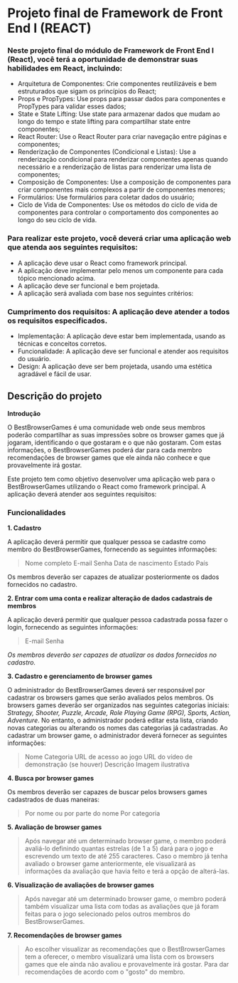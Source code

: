 # Projeto final de Framework de Front End I (REACT)

### Neste projeto final do módulo de Framework de Front End I (React), você terá a oportunidade de demonstrar suas habilidades em React, incluindo:

- Arquitetura de Componentes: Crie componentes reutilizáveis e bem estruturados que sigam os princípios do React;
- Props e PropTypes: Use props para passar dados para componentes e PropTypes para validar esses dados;
- State e State Lifting: Use state para armazenar dados que mudam ao longo do tempo e state lifting para compartilhar state entre componentes;
- React Router: Use o React Router para criar navegação entre páginas e componentes;
- Renderização de Componentes (Condicional e Listas): Use a renderização condicional para renderizar componentes apenas quando necessário e a renderização de listas para renderizar uma lista de componentes;
- Composição de Componentes: Use a composição de componentes para criar componentes mais complexos a partir de componentes menores;
- Formulários: Use formulários para coletar dados do usuário;
- Ciclo de Vida de Componentes: Use os métodos do ciclo de vida de componentes para controlar o comportamento dos componentes ao longo do seu ciclo de vida.

### Para realizar este projeto, você deverá criar uma aplicação web que atenda aos seguintes requisitos:

- A aplicação deve usar o React como framework principal.
- A aplicação deve implementar pelo menos um componente para cada tópico mencionado acima.
- A aplicação deve ser funcional e bem projetada.
- A aplicação será avaliada com base nos seguintes critérios:

### Cumprimento dos requisitos: A aplicação deve atender a todos os requisitos especificados.
- Implementação: A aplicação deve estar bem implementada, usando as técnicas e conceitos corretos.
- Funcionalidade: A aplicação deve ser funcional e atender aos requisitos do usuário.
- Design: A aplicação deve ser bem projetada, usando uma estética agradável e fácil de usar.

## Descrição do projeto

**Introdução**

O BestBrowserGames é uma comunidade web onde seus membros poderão compartilhar as suas impressões sobre os browser games que já jogaram, identificando o que gostaram e o que não gostaram. Com estas informações, o BestBrowserGames poderá dar para cada membro recomendações de browser games que ele ainda não conhece e que provavelmente irá gostar.

Este projeto tem como objetivo desenvolver uma aplicação web para o BestBrowserGames utilizando o React como framework principal. A aplicação deverá atender aos seguintes requisitos:

### Funcionalidades

**1. Cadastro**

A aplicação deverá permitir que qualquer pessoa se cadastre como membro do BestBrowserGames, fornecendo as seguintes informações:

> Nome completo
> E-mail
> Senha
> Data de nascimento
> Estado
> País

Os membros deverão ser capazes de atualizar posteriormente os dados fornecidos no cadastro.

**2. Entrar com uma conta e realizar alteração de dados cadastrais de membros**

A aplicação deverá permitir que qualquer pessoa cadastrada possa fazer o login, fornecendo as seguintes informações:

> E-mail
> Senha

*Os membros deverão ser capazes de atualizar os dados fornecidos no cadastro.*

**3. Cadastro e gerenciamento de browser games**

O administrador do BestBrowserGames deverá ser responsável por cadastrar os browsers games que serão avaliados pelos membros. Os browsers games deverão ser organizados nas seguintes categorias iniciais: *Strategy, Shooter, Puzzle, Arcade, Role Playing Game (RPG), Sports, Action, Adventure*. No entanto, o administrador poderá editar esta lista, criando novas categorias ou alterando os nomes das categorias já cadastradas. Ao cadastrar um browser game, o administrador deverá fornecer as seguintes informações:

> Nome
> Categoria
> URL de acesso ao jogo
> URL do vídeo de demonstração (se houver)
> Descrição
> Imagem ilustrativa

**4. Busca por browser games**

Os membros deverão ser capazes de buscar pelos browsers games cadastrados de duas maneiras:

> Por nome ou por parte do nome
> Por categoria

**5. Avaliação de browser games**

> Após navegar até um determinado browser game, o membro poderá avaliá-lo definindo quantas estrelas (de 1 a 5) dará para o jogo e escrevendo um texto de até 255 caracteres. Caso o membro já tenha avaliado o browser game anteriormente, ele visualizará as informações da avaliação que havia feito e terá a opção de alterá-las.

**6. Visualização de avaliações de browser games**

> Após navegar até um determinado browser game, o membro poderá também visualizar uma lista com todas as avaliações que já foram feitas para o jogo selecionado pelos outros membros do BestBrowserGames.

**7. Recomendações de browser games**

> Ao escolher visualizar as recomendações que o BestBrowserGames tem a oferecer, o membro visualizará uma lista com os browsers games que ele ainda não avaliou e provavelmente irá gostar. Para dar recomendações de acordo com o "gosto" do membro.